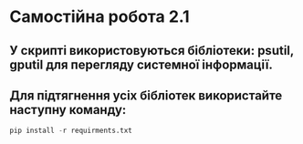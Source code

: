 # Самостійна робота 2.1
## У скрипті використовуються бібліотеки: psutil, gputil для перегляду системної інформації.
## Для підтягнення усіх бібліотек використайте наступну команду:
```python
pip install -r requirments.txt
```
